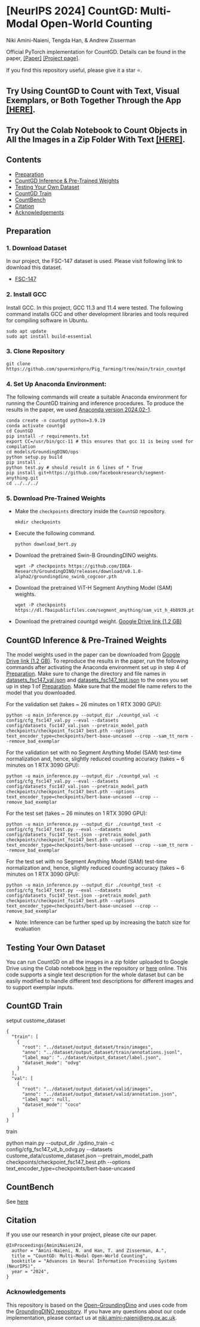 # [NeurIPS 2024] CountGD: Multi-Modal Open-World Counting

Niki Amini-Naieni, Tengda Han, & Andrew Zisserman

Official PyTorch implementation for CountGD. Details can be found in the paper, [[Paper]](https://arxiv.org/abs/2407.04619) [[Project page]](https://www.robots.ox.ac.uk/~vgg/research/countgd/).

If you find this repository useful, please give it a star ⭐.

## Try Using CountGD to Count with Text, Visual Exemplars, or Both Together Through the App [[HERE]](https://huggingface.co/spaces/nikigoli/countgd).

## Try Out the Colab Notebook to Count Objects in All the Images in a Zip Folder With Text [[HERE]](https://huggingface.co/spaces/nikigoli/countgd/blob/main/notebooks/demo.ipynb).

## Contents
* [Preparation](#preparation)
* [CountGD Inference & Pre-Trained Weights](#countgd-inference--pre-trained-weights)
* [Testing Your Own Dataset](#testing-your-own-dataset)
* [CountGD Train](#countgd-train)
* [CountBench](#countbench)
* [Citation](#citation)
* [Acknowledgements](#acknowledgements)

## Preparation
### 1. Download Dataset

In our project, the FSC-147 dataset is used.
Please visit following link to download this dataset.

* [FSC-147](https://github.com/cvlab-stonybrook/LearningToCountEverything)

### 2. Install GCC

Install GCC. In this project, GCC 11.3 and 11.4 were tested. The following command installs GCC and other development libraries and tools required for compiling software in Ubuntu.

```
sudo apt update
sudo apt install build-essential
```

### 3. Clone Repository

```
git clone https://github.com/spuerminhpro/Pig_farming/tree/main/train_countgd
```

### 4. Set Up Anaconda Environment:

The following commands will create a suitable Anaconda environment for running the CountGD training and inference procedures. To produce the results in the paper, we used [Anaconda version 2024.02-1](https://repo.anaconda.com/archive/Anaconda3-2024.02-1-Linux-x86_64.sh).

```
conda create -n countgd python=3.9.19
conda activate countgd
cd CountGD
pip install -r requirements.txt
export CC=/usr/bin/gcc-11 # this ensures that gcc 11 is being used for compilation
cd models/GroundingDINO/ops
python setup.py build
pip install .
python test.py # should result in 6 lines of * True
pip install git+https://github.com/facebookresearch/segment-anything.git
cd ../../../
```

### 5. Download Pre-Trained Weights

* Make the ```checkpoints``` directory inside the ```CountGD``` repository.

  ```
  mkdir checkpoints
  ```

* Execute the following command.

  ```
  python download_bert.py
  ```

* Download the pretrained Swin-B GroundingDINO weights.

  ```
  wget -P checkpoints https://github.com/IDEA-Research/GroundingDINO/releases/download/v0.1.0-alpha2/groundingdino_swinb_cogcoor.pth
  ```

* Download the pretrained ViT-H Segment Anything Model (SAM) weights.

  ```
  wget -P checkpoints https://dl.fbaipublicfiles.com/segment_anything/sam_vit_h_4b8939.pth
  ```
* Download the pretrained countgd weight.
  [Google Drive link (1.2 GB)](https://drive.google.com/file/d/1RbRcNLsOfeEbx6u39pBehqsgQiexHHrI/view?usp=sharing)
## CountGD Inference & Pre-Trained Weights

The model weights used in the paper can be downloaded from [Google Drive link (1.2 GB)](https://drive.google.com/file/d/1RbRcNLsOfeEbx6u39pBehqsgQiexHHrI/view?usp=sharing). To reproduce the results in the paper, run the following commands after activating the Anaconda environment set up in step 4 of [Preparation](#preparation). Make sure to change the directory and file names in [datasets_fsc147_val.json](https://github.com/niki-amini-naieni/CountGD/blob/main/config/datasets_fsc147_val.json) and [datasets_fsc147_test.json](https://github.com/niki-amini-naieni/CountGD/blob/main/config/datasets_fsc147_test.json) to the ones you set up in step 1 of [Preparation](#preparation). Make sure that the model file name refers to the model that you downloaded.

For the validation set (takes ~ 26 minutes on 1 RTX 3090 GPU):

```
python -u main_inference.py --output_dir ./countgd_val -c config/cfg_fsc147_val.py --eval --datasets config/datasets_fsc147_val.json --pretrain_model_path checkpoints/checkpoint_fsc147_best.pth --options text_encoder_type=checkpoints/bert-base-uncased --crop --sam_tt_norm --remove_bad_exemplar
```

For the validation set with no Segment Anything Model (SAM) test-time normalization and, hence, slightly reduced counting accuracy (takes ~ 6 minutes on 1 RTX 3090 GPU):

```
python -u main_inference.py --output_dir ./countgd_val -c config/cfg_fsc147_val.py --eval --datasets config/datasets_fsc147_val.json --pretrain_model_path checkpoints/checkpoint_fsc147_best.pth --options text_encoder_type=checkpoints/bert-base-uncased --crop --remove_bad_exemplar
```

For the test set (takes ~ 26 minutes on 1 RTX 3090 GPU):

```
python -u main_inference.py --output_dir ./countgd_test -c config/cfg_fsc147_test.py --eval --datasets config/datasets_fsc147_test.json --pretrain_model_path checkpoints/checkpoint_fsc147_best.pth --options text_encoder_type=checkpoints/bert-base-uncased --crop --sam_tt_norm --remove_bad_exemplar
```

For the test set with no Segment Anything Model (SAM) test-time normalization and, hence, slightly reduced counting accuracy (takes ~ 6 minutes on 1 RTX 3090 GPU):

```
python -u main_inference.py --output_dir ./countgd_test -c config/cfg_fsc147_test.py --eval --datasets config/datasets_fsc147_test.json --pretrain_model_path checkpoints/checkpoint_fsc147_best.pth --options text_encoder_type=checkpoints/bert-base-uncased --crop --remove_bad_exemplar
```

* Note: Inference can be further sped up by increasing the batch size for evaluation

## Testing Your Own Dataset

You can run CountGD on all the images in a zip folder uploaded to Google Drive using the Colab notebook [here](https://github.com/niki-amini-naieni/CountGD/blob/main/google-drive-batch-process-countgd.ipynb) in the repository or [here](https://huggingface.co/spaces/nikigoli/countgd/blob/main/notebooks/demo.ipynb) online. This code supports a single text description for the whole dataset but can be easily modified to handle different text descriptions for different images and to support exemplar inputs.

## CountGD Train
setput custome_dataset
```
{
  "train": [
    {
      "root": "../dataset/output_dataset/train/images",
      "anno": "../dataset/output_dataset/train/annotations.jsonl",
      "label_map": "../dataset/output_dataset/label.json",
      "dataset_mode": "odvg"
    }
  ],
  "val": [
    {
      "root": "../dataset/output_dataset/valid/images",
      "anno": "../dataset/output_dataset/valid/annotation.json",
      "label_map": null,
      "dataset_mode": "coco"
    }
  ]
}
```

train

python main.py --output_dir ./gdino_train -c config/cfg_fsc147_vit_b_odvg.py --datasets custome_data/custome_dataset.json --pretrain_model_path checkpoints/checkpoint_fsc147_best.pth --options text_encoder_type=checkpoints/bert-base-uncased 

## CountBench

See [here](https://github.com/niki-amini-naieni/CountGD/issues/6)

## Citation
If you use our research in your project, please cite our paper.

```
@InProceedings{AminiNaieni24,
  author = "Amini-Naieni, N. and Han, T. and Zisserman, A.",
  title = "CountGD: Multi-Modal Open-World Counting",
  booktitle = "Advances in Neural Information Processing Systems (NeurIPS)",
  year = "2024",
}
```

### Acknowledgements

This repository is based on the [Open-GroundingDino](https://github.com/longzw1997/Open-GroundingDino/tree/main) and uses code from the [GroundingDINO repository](https://github.com/IDEA-Research/GroundingDINO). If you have any questions about our code implementation, please contact us at [niki.amini-naieni@eng.ox.ac.uk](mailto:niki.amini-naieni@eng.ox.ac.uk).

